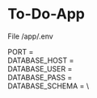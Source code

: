 # To-Do-App

File /app/.env

PORT = \
DATABASE_HOST = \
DATABASE_USER = \
DATABASE_PASS = \
DATABASE_SCHEMA = \
